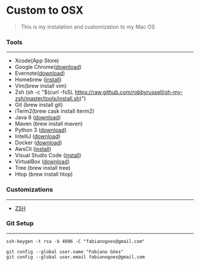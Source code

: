# Custom to OSX

> This is my instalation and customization to my Mac OS

### Tools
---------

* Xcode(App Store)
* Google Chrome([download](https://www.google.com/intl/pt-BR/chrome/))
* Evernote([download](https://evernote.com/intl/pt-br/download))
* Homebrew ([install](http://osxdaily.com/2018/03/07/how-install-homebrew-mac-os/))
* Vim(brew install vim)
* Zsh (sh -c "$(curl -fsSL https://raw.github.com/robbyrussell/oh-my-zsh/master/tools/install.sh)")
* Git (brew install git)
* iTerm2(brew cask install iterm2)
* Java 8 ([download](https://www.oracle.com/technetwork/pt/java/javase/downloads/jdk8-downloads-2133151.html))
* Maven (brew install maven)
* Python 3 ([download](https://www.python.org/downloads/release/python-361/))
* IntelliJ ([download](https://www.jetbrains.com/idea/download/))
* Docker ([download](https://docs.docker.com/docker-for-mac/install))
* AwsCli ([install](https://aws.amazon.com/pt/cli/))
* Visual Studio Code ([install](https://www.code2bits.com/how-to-install-visual-studio-code-on-macos-using-homebrew/))
* VirtualBox ([download](https://www.oracle.com/technetwork/server-storage/virtualbox/downloads/index.html))
* Tree (brew install tree)
* Htop (brew install htop)


### Customizations
------------------

- [ZSH](zsh/README.md)


### Git Setup
-------------

```
ssh-keygen -t rsa -b 4096 -C "fabianogoes@gmail.com"

git config --global user.name "Fabiano Góes"
git config --global user.email fabianogoes@gmail.com
```

